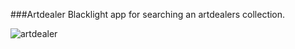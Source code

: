 ###Artdealer
Blacklight app for searching an artdealers collection.

![artdealer](http://upload.wikimedia.org/wikipedia/commons/thumb/f/f6/Norblin_-_Marchand_d%27images.jpg/330px-Norblin_-_Marchand_d%27images.jpg "artdealer.jpg")
